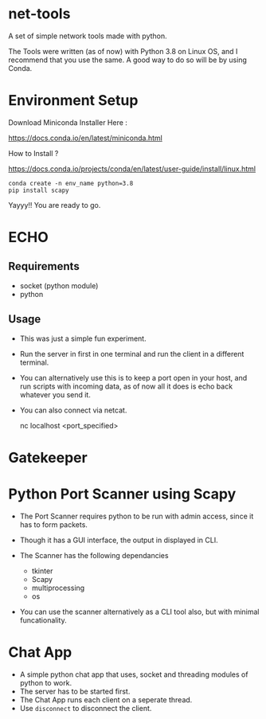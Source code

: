 # net-tools
A set of simple network tools made with python.

The Tools were written (as of now) with Python 3.8 on Linux OS, and I recommend that you use the same. A good way to do so will be by using Conda.

# Environment Setup
Download Miniconda Installer Here : 

https://docs.conda.io/en/latest/miniconda.html

How to Install ?

https://docs.conda.io/projects/conda/en/latest/user-guide/install/linux.html

    conda create -n env_name python=3.8
    pip install scapy

Yayyy!! You are ready to go.

# ECHO

## Requirements

* socket (python module)
* python

## Usage

* This was just a simple fun experiment.
* Run the server in first in one terminal and run the client in a different terminal.
* You can alternatively use this is to keep a port open in your host, and run scripts with incoming data, as of now all it does is echo back whatever you send it.
* You can also connect via netcat.

    nc localhost <port_specified>

# Gatekeeper

# Python Port Scanner using Scapy

* The Port Scanner requires python to be run with admin access, since it has to form 
packets.

* Though it has a GUI interface, the output in displayed in CLI.

* The Scanner has the following dependancies
    * tkinter
    * Scapy
    * multiprocessing
    * os
* You can use the scanner alternatively as a CLI tool also, but with minimal funcationality.

# Chat App

* A simple python chat app that uses, socket and threading modules of python to work.
* The server has to be started first.
* The Chat App runs each client on a seperate thread.
* Use `disconnect` to disconnect the client.